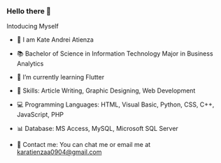 ### Hello there 👋
Intoducing Myself

- 🌷 I am Kate Andrei Atienza
- 📚 Bachelor of Science in Information Technology Major in Business Analytics
- 🌱 I’m currently learning Flutter
- 🦋 Skills: Article Writing, Graphic Designing, Web Development
- 💻 Programming Languages: HTML, Visual Basic, Python, CSS, C++, JavaScript, PHP
- 📊 Database: MS Access, MySQL, Microsoft SQL Server

- 📱 Contact me:
   You can chat me or email me at karatienzaa0904@gmail.com
